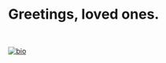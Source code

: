 <h1>Greetings, loved ones.</h1><br>


<a href = "https://rampersandee.netlify.app/">![bio](https://user-images.githubusercontent.com/126500708/228643036-b57c92f3-54db-484b-a772-b690793c75f9.png)</a>
